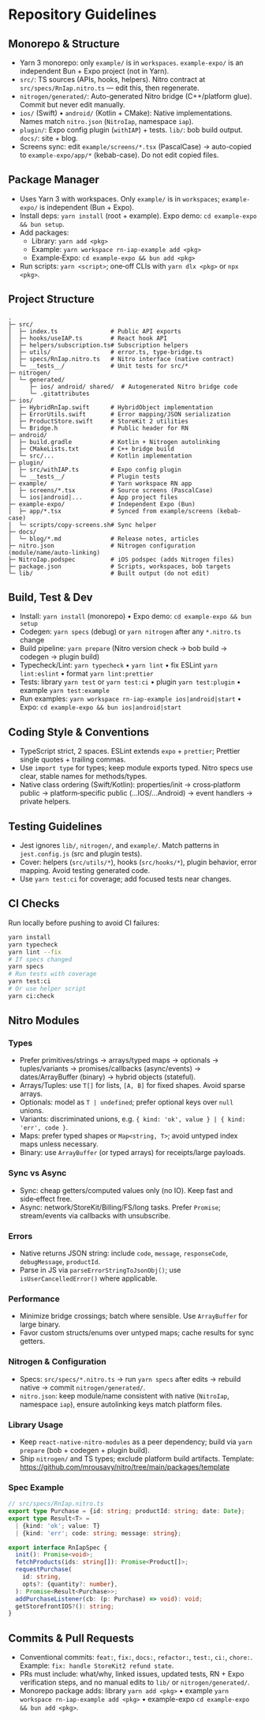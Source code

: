 # Repository Guidelines

## Monorepo & Structure

- Yarn 3 monorepo: only `example/` is in `workspaces`. `example-expo/` is an independent Bun + Expo project (not in Yarn).
- `src/`: TS sources (APIs, hooks, helpers). Nitro contract at `src/specs/RnIap.nitro.ts` — edit this, then regenerate.
- `nitrogen/generated/`: Auto-generated Nitro bridge (C++/platform glue). Commit but never edit manually.
- `ios/` (Swift) • `android/` (Kotlin + CMake): Native implementations. Names match `nitro.json` (`NitroIap`, namespace `iap`).
- `plugin/`: Expo config plugin (`withIAP`) + tests. `lib/`: bob build output. `docs/`: site + blog.
- Screens sync: edit `example/screens/*.tsx` (PascalCase) → auto-copied to `example-expo/app/*` (kebab-case). Do not edit copied files.

## Package Manager

- Uses Yarn 3 with workspaces. Only `example/` is in `workspaces`; `example-expo/` is independent (Bun + Expo).
- Install deps: `yarn install` (root + example). Expo demo: `cd example-expo && bun setup`.
- Add packages:
  - Library: `yarn add <pkg>`
  - Example: `yarn workspace rn-iap-example add <pkg>`
  - Example‑Expo: `cd example-expo && bun add <pkg>`
- Run scripts: `yarn <script>`; one‑off CLIs with `yarn dlx <pkg>` or `npx <pkg>`.

## Project Structure

```text
.
├─ src/
│  ├─ index.ts               # Public API exports
│  ├─ hooks/useIAP.ts        # React hook API
│  ├─ helpers/subscription.ts# Subscription helpers
│  ├─ utils/                 # error.ts, type-bridge.ts
│  ├─ specs/RnIap.nitro.ts   # Nitro interface (native contract)
│  └─ __tests__/             # Unit tests for src/*
├─ nitrogen/
│  └─ generated/
│     ├─ ios/ android/ shared/  # Autogenerated Nitro bridge code
│     └─ .gitattributes
├─ ios/
│  ├─ HybridRnIap.swift      # HybridObject implementation
│  ├─ ErrorUtils.swift       # Error mapping/JSON serialization
│  ├─ ProductStore.swift     # StoreKit 2 utilities
│  └─ Bridge.h               # Public header for RN
├─ android/
│  ├─ build.gradle           # Kotlin + Nitrogen autolinking
│  ├─ CMakeLists.txt         # C++ bridge build
│  └─ src/...                # Kotlin implementation
├─ plugin/
│  ├─ src/withIAP.ts         # Expo config plugin
│  └─ __tests__/             # Plugin tests
├─ example/                  # Yarn workspace RN app
│  ├─ screens/*.tsx          # Source screens (PascalCase)
│  └─ ios|android|...        # App project files
├─ example-expo/             # Independent Expo (Bun)
│  ├─ app/*.tsx              # Synced from example/screens (kebab-case)
│  └─ scripts/copy-screens.sh# Sync helper
├─ docs/
│  └─ blog/*.md              # Release notes, articles
├─ nitro.json                # Nitrogen configuration (module/name/auto-linking)
├─ NitroIap.podspec          # iOS podspec (adds Nitrogen files)
├─ package.json              # Scripts, workspaces, bob targets
└─ lib/                      # Built output (do not edit)
```

## Build, Test & Dev

- Install: `yarn install` (monorepo) • Expo demo: `cd example-expo && bun setup`
- Codegen: `yarn specs` (debug) or `yarn nitrogen` after any `*.nitro.ts` change
- Build pipeline: `yarn prepare` (Nitro version check → bob build → codegen → plugin build)
- Typecheck/Lint: `yarn typecheck` • `yarn lint` • fix ESLint `yarn lint:eslint` • format `yarn lint:prettier`
- Tests: library `yarn test` or `yarn test:ci` • plugin `yarn test:plugin` • example `yarn test:example`
- Run examples: `yarn workspace rn-iap-example ios|android|start` • Expo: `cd example-expo && bun ios|android|start`

## Coding Style & Conventions

- TypeScript strict, 2 spaces. ESLint extends `expo` + `prettier`; Prettier single quotes + trailing commas.
- Use `import type` for types; keep module exports typed. Nitro specs use clear, stable names for methods/types.
- Native class ordering (Swift/Kotlin): properties/init → cross‑platform public → platform‑specific public (…IOS/…Android) → event handlers → private helpers.

## Testing Guidelines

- Jest ignores `lib/`, `nitrogen/`, and `example/`. Match patterns in `jest.config.js` (src and plugin tests).
- Cover: helpers (`src/utils/*`), hooks (`src/hooks/*`), plugin behavior, error mapping. Avoid testing generated code.
- Use `yarn test:ci` for coverage; add focused tests near changes.

## CI Checks

Run locally before pushing to avoid CI failures:

```bash
yarn install
yarn typecheck
yarn lint --fix
# If specs changed
yarn specs
# Run tests with coverage
yarn test:ci
# Or use helper script
yarn ci:check
```

## Nitro Modules

### Types

- Prefer primitives/strings → arrays/typed maps → optionals → tuples/variants → promises/callbacks (async/events) → dates/ArrayBuffer (binary) → hybrid objects (stateful).
- Arrays/Tuples: use `T[]` for lists, `[A, B]` for fixed shapes. Avoid sparse arrays.
- Optionals: model as `T | undefined`; prefer optional keys over `null` unions.
- Variants: discriminated unions, e.g. `{ kind: 'ok', value } | { kind: 'err', code }`.
- Maps: prefer typed shapes or `Map<string, T>`; avoid untyped index maps unless necessary.
- Binary: use `ArrayBuffer` (or typed arrays) for receipts/large payloads.

### Sync vs Async

- Sync: cheap getters/computed values only (no IO). Keep fast and side‑effect free.
- Async: network/StoreKit/Billing/FS/long tasks. Prefer `Promise`; stream/events via callbacks with unsubscribe.

### Errors

- Native returns JSON string: include `code`, `message`, `responseCode`, `debugMessage`, `productId`.
- Parse in JS via `parseErrorStringToJsonObj()`; use `isUserCancelledError()` where applicable.

### Performance

- Minimize bridge crossings; batch where sensible. Use `ArrayBuffer` for large binary.
- Favor custom structs/enums over untyped maps; cache results for sync getters.

### Nitrogen & Configuration

- Specs: `src/specs/*.nitro.ts` → run `yarn specs` after edits → rebuild native → commit `nitrogen/generated/`.
- `nitro.json`: keep module/name consistent with native (`NitroIap`, namespace `iap`), ensure autolinking keys match platform files.

### Library Usage

- Keep `react-native-nitro-modules` as a peer dependency; build via `yarn prepare` (bob + codegen + plugin build).
- Ship `nitrogen/` and TS types; exclude platform build artifacts. Template: https://github.com/mrousavy/nitro/tree/main/packages/template

### Spec Example

```ts
// src/specs/RnIap.nitro.ts
export type Purchase = {id: string; productId: string; date: Date};
export type Result<T> =
  | {kind: 'ok'; value: T}
  | {kind: 'err'; code: string; message: string};

export interface RnIapSpec {
  init(): Promise<void>;
  fetchProducts(ids: string[]): Promise<Product[]>;
  requestPurchase(
    id: string,
    opts?: {quantity?: number},
  ): Promise<Result<Purchase>>;
  addPurchaseListener(cb: (p: Purchase) => void): void;
  getStorefrontIOS?(): string;
}
```

## Commits & Pull Requests

- Conventional commits: `feat:`, `fix:`, `docs:`, `refactor:`, `test:`, `ci:`, `chore:`. Example: `fix: handle StoreKit2 refund state`.
- PRs must include: what/why, linked issues, updated tests, RN + Expo verification steps, and no manual edits to `lib/` or `nitrogen/generated/`.
- Monorepo package adds: library `yarn add <pkg>` • example `yarn workspace rn-iap-example add <pkg>` • example-expo `cd example-expo && bun add <pkg>`.
